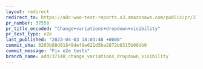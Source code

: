 ```yaml
---
layout: redirect
redirect_to: https://a8c-woo-test-reports.s3.amazonaws.com/public/pr/37558/e2e/index.html
pr_number: 37558
pr_title_encoded: "Change+variations+dropdown+visibility"
pr_test_type: e2e
last_published: "2023-04-03 18:03:48 +0000"
commit_sha: 8203b88d81849def9e621d5ba2872b6315b06db9
commit_message: "Fix e2e tests"
branch_name: add/37148_change_variations_dropdown_visibility
---
```

